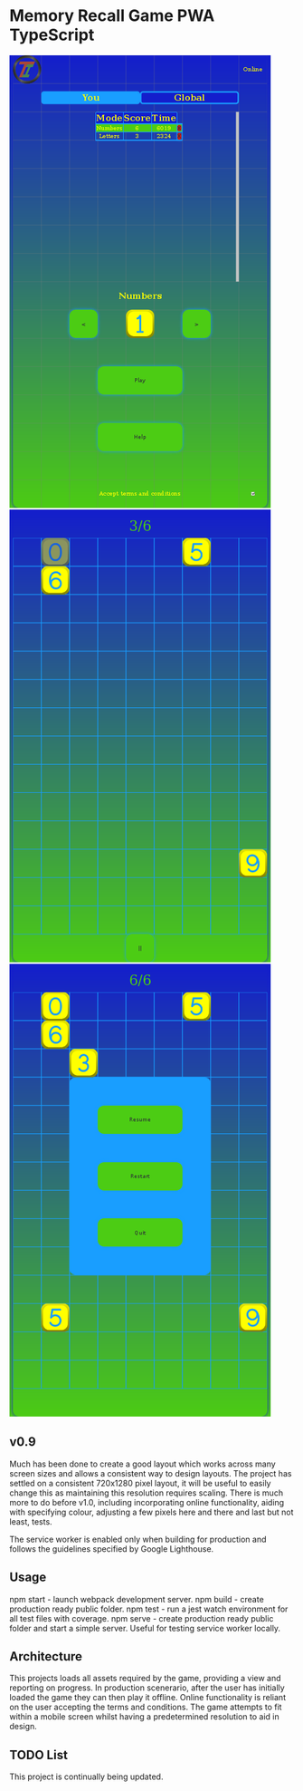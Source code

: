 # Memory Recall Game PWA TypeScript

<!-- <img src="screenshots/loading-0.6.png" alt="V0.6 App Loading Screenshot" class="inline"/>
<img src="screenshots/menu-0.6.png" alt="V0.6 Main Menu Screenshot" class="inline"/>
<img src="screenshots/countdown-0.6.png" alt="V0.6 Countdown Screenshot" class="inline"/>
<img src="screenshots/game-0.6.png" alt="V0.6 Game Screenshot" class="inline"/> -->
<!-- <img src="screenshots/menu-0.7.png" alt="V0.7 Main Menu Screenshot" class="inline"/>
<img src="screenshots/game-0.7.png" alt="V0.7 Game Screenshot" class="inline"/>
<img src="screenshots/pause-0.7.png" alt="V0.7 Pause Screenshot" class="inline"/> -->

<img src="screenshots/menu-0.9.png" alt="V0.9 Main Menu Screenshot" class="inline"/>
<img src="screenshots/game-0.9.png" alt="V0.9 Game Screenshot" class="inline"/>
<img src="screenshots/pause-0.9.png" alt="V0.9 Pause Screenshot" class="inline"/>

## v0.9
Much has been done to create a good layout which works across many screen sizes and allows a consistent way to design layouts. The project has settled on a consistent 720x1280 pixel layout, it will be useful to easily change this as maintaining this resolution requires scaling. There is much more to do before v1.0, including incorporating online functionality, aiding with specifying colour, adjusting a few pixels here and there and last but not least, tests.

The service worker is enabled only when building for production and follows the guidelines specified by Google Lighthouse.

## Usage
npm start - launch webpack development server.
npm build - create production ready public folder.
npm test - run a jest watch environment for all test files with coverage.
npm serve - create production ready public folder and start a simple server. Useful for testing service worker locally.

## Architecture
This projects loads all assets required by the game, providing a view and reporting on progress.
In production scenerario, after the user has initially loaded the game they can then play it offline.
Online functionality is reliant on the user accepting the terms and conditions.
The game attempts to fit within a mobile screen whilst having a predetermined resolution to aid in design.

## TODO List
This project is continually being updated.